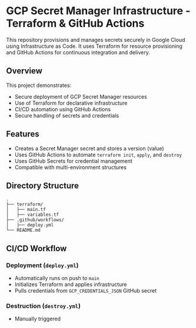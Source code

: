 # GCP Secret Manager Infrastructure - Terraform & GitHub Actions

This repository provisions and manages secrets securely in Google Cloud using Infrastructure as Code. It uses Terraform for resource provisioning and GitHub Actions for continuous integration and delivery.

## Overview

This project demonstrates:

- Secure deployment of GCP Secret Manager resources
- Use of Terraform for declarative infrastructure
- CI/CD automation using GitHub Actions
- Secure handling of secrets and credentials

## Features

- Creates a Secret Manager secret and stores a version (value)
- Uses GitHub Actions to automate `terraform init`, `apply`, and `destroy`
- Uses GitHub Secrets for credential management
- Compatible with multi-environment structures

## Directory Structure

```
.
├── terraform/
│   ├── main.tf
│   ├── variables.tf
├── .github/workflows/
│   ├── deploy.yml
└── README.md
```

## CI/CD Workflow

### Deployment (`deploy.yml`)

- Automatically runs on push to `main`
- Initializes Terraform and applies infrastructure
- Pulls credentials from `GCP_CREDENTIALS_JSON` GitHub secret

### Destruction (`destroy.yml`)

- Manually triggered
